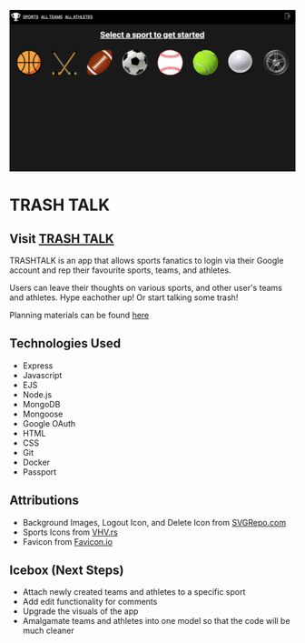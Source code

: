 ![image](/public/assets/trashtalk.png)

# TRASH TALK

## Visit [TRASH TALK](https://trash-talk.fly.dev)

TRASHTALK is an app that allows sports fanatics to login via their Google account and rep their favourite sports, teams, and athletes.

Users can leave their thoughts on various sports, and other user's teams and athletes. Hype eachother up! Or start talking some trash!

Planning materials can be found [here](https://trello.com/b/4ix6Z913/playoff-brackets)


## Technologies Used
* Express
* Javascript
* EJS
* Node.js
* MongoDB
* Mongoose
* Google OAuth
* HTML
* CSS
* Git
* Docker
* Passport


## Attributions
* Background Images, Logout Icon, and Delete Icon from [SVGRepo.com](https://www.svgrepo.com/)
* Sports Icons from [VHV.rs](https://www.vhv.rs/)
* Favicon from [Favicon.io](https://favicon.io/emoji-favicons/trophy/)


## Icebox (Next Steps)
* Attach newly created teams and athletes to a specific sport
* Add edit functionality for comments
* Upgrade the visuals of the app
* Amalgamate teams and athletes into one model so that the code will be much cleaner